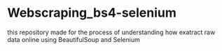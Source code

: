 # Webscraping_bs4-selenium
this repository made for the process of understanding how exatract raw data online using BeautifulSoup and Selenium
